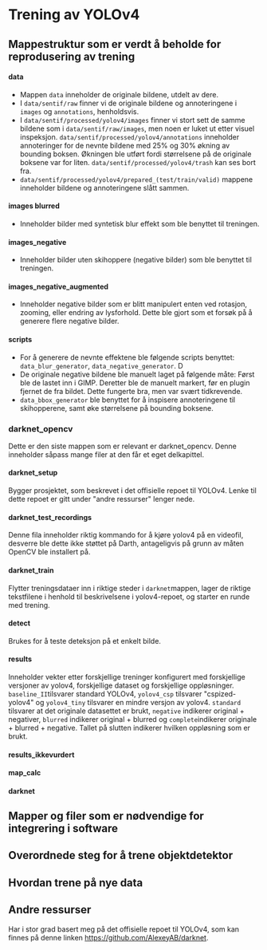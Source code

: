 # Trening av YOLOv4

## Mappestruktur som er verdt å beholde for reprodusering av trening

#### data
* Mappen ```data``` inneholder de originale bildene, utdelt av dere.
* I ```data/sentif/raw``` finner vi de originale bildene og annoteringene i ```images``` og ```annotations```, henholdsvis.
* I ```data/sentif/processed/yolov4/images``` finner vi stort sett de samme bildene som i ```data/sentif/raw/images```, men noen er luket ut etter visuel inspeksjon. ```data/sentif/processed/yolov4/annotations``` inneholder annoteringer for de nevnte bildene med 25% og 30% økning av bounding boksen. Økningen ble utført fordi størrelsene på de originale boksene var for liten. ```data/sentif/processed/yolov4/trash``` kan ses bort fra. 
* ```data/sentif/processed/yolov4/prepared_(test/train/valid)``` mappene inneholder bildene og annoteringene slått sammen.

#### images blurred
* Inneholder bilder med syntetisk blur effekt som ble benyttet til treningen.

#### images_negative
* Inneholder bilder uten skihoppere (negative bilder) som ble benyttet til treningen.

#### images_negative_augmented
* Inneholder negative bilder som er blitt manipulert enten ved rotasjon, zooming, eller endring av lysforhold. Dette ble gjort som et forsøk på å generere flere negative bilder.

#### scripts
* For å generere de nevnte effektene ble følgende scripts benyttet: ```data_blur_generator```, ```data_negative_generator```. D
* De originale negative bildene ble manuelt laget på følgende måte: Først ble de lastet inn i GIMP. Deretter ble de manuelt markert, før en plugin fjernet de fra bildet. Dette fungerte bra, men var svært tidkrevende.
* ```data_bbox_generator``` ble benyttet for å inspisere annoteringene til skihopperene, samt øke størrelsene på bounding boksene.

### darknet_opencv
Dette er den siste mappen som er relevant er darknet_opencv. Denne inneholder såpass mange filer at den får et eget delkapittel. 

#### darknet_setup
Bygger prosjektet, som beskrevet i det offisielle repoet til YOLOv4. Lenke til dette repoet er gitt under "andre ressurser" lenger nede.

#### darknet_test_recordings
Denne fila inneholder riktig kommando for å kjøre yolov4 på en videofil, desverre ble dette ikke støttet på Darth, antageligvis på grunn av måten OpenCV ble installert på.

#### darknet_train 
Flytter treningsdataer inn i riktige steder i ```darknet```mappen, lager de riktige tekstfilene i henhold til beskrivelsene i yolov4-repoet, og starter en runde med trening.

#### detect
Brukes for å teste deteksjon på et enkelt bilde.

#### results
Inneholder vekter etter forskjellige treninger konfigurert med forskjellige versjoner av yolov4, forskjellige dataset og forskjellige oppløsninger. ```baseline_II```tilsvarer standard YOLOv4, ```yolov4_csp``` tilsvarer "cspized-yolov4" og ```yolov4_tiny``` tilsvarer en mindre versjon av yolov4. ```standard``` tilsvarer at det originale datasettet er brukt, ```negative``` indikerer original + negativer, ```blurred``` indikerer original + blurred og ```complete```indikerer originale + blurred + negative. Tallet på slutten indikerer hvilken oppløsning som er brukt.

#### results_ikkevurdert

#### map_calc

#### darknet



 
## Mapper og filer som er nødvendige for integrering i software

## Overordnede steg for å trene objektdetektor 

## Hvordan trene på nye data

## Andre ressurser
Har i stor grad basert meg på det offisielle repoet til YOLOv4, som kan finnes på denne linken https://github.com/AlexeyAB/darknet.





